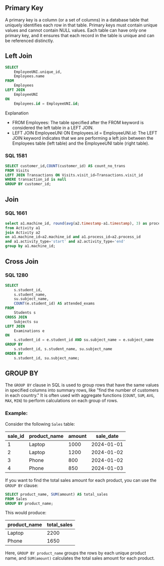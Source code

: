 ## Primary Key 

A primary key is a column (or a set of columns) in a database table that uniquely identifies each row in that table. Primary keys must contain unique values and cannot contain NULL values. Each table can have only one primary key, and it ensures that each record in the table is unique and can be referenced distinctly.

## Left Join

```sql
SELECT 
    EmployeeUNI.unique_id,
    Employees.name
FROM 
    Employees
LEFT JOIN 
    EmployeeUNI
ON 
    Employees.id = EmployeeUNI.id;
```
Explanation

- FROM Employees: The table specified after the FROM keyword is considered the left table in a LEFT JOIN.
- LEFT JOIN EmployeeUNI ON Employees.id = EmployeeUNI.id: The LEFT JOIN keyword indicates that we are performing a left join between the Employees table (left table) and the EmployeeUNI table (right table).

### SQL 1581
```sql
SELECT customer_id,COUNT(customer_id) AS count_no_trans
FROM Visits
LEFT JOIN Transactions ON Visits.visit_id=Transactions.visit_id
WHERE transaction_id is null
GROUP BY customer_id;
```
## Join

### SQL 1661
```sql
select a1.machine_id, round(avg(a2.timestamp-a1.timestamp), 3) as processing_time 
from Activity a1
join Activity a2 
on a1.machine_id=a2.machine_id and a1.process_id=a2.process_id
and a1.activity_type='start' and a2.activity_type='end'
group by a1.machine_id;
```

## Cross Join
### SQL 1280
```sql
SELECT
    s.student_id,
    s.student_name,
    su.subject_name,
    COUNT(e.student_id) AS attended_exams
FROM
    Students s
CROSS JOIN
    Subjects su
LEFT JOIN
    Examinations e
ON
    s.student_id = e.student_id AND su.subject_name = e.subject_name
GROUP BY
    s.student_id, s.student_name, su.subject_name
ORDER BY
    s.student_id, su.subject_name;
```

## GROUP BY

The `GROUP BY` clause in SQL is used to group rows that have the same values in specified columns into summary rows, like "find the number of customers in each country." It is often used with aggregate functions (`COUNT`, `SUM`, `AVG`, `MAX`, `MIN`) to perform calculations on each group of rows.

### Example:

Consider the following `Sales` table:

| sale_id | product_name | amount | sale_date |
|---------|--------------|--------|-----------|
| 1       | Laptop       | 1000   | 2024-01-01|
| 2       | Laptop       | 1200   | 2024-01-02|
| 3       | Phone        | 800    | 2024-01-02|
| 4       | Phone        | 850    | 2024-01-03|

If you want to find the total sales amount for each product, you can use the `GROUP BY` clause:

```sql
SELECT product_name, SUM(amount) AS total_sales
FROM Sales
GROUP BY product_name;
```
This would produce:

| product_name | total_sales |
|--------------|-------------|
| Laptop       | 2200        |
| Phone        | 1650        |

Here, `GROUP BY product_name` groups the rows by each unique product name, and `SUM(amount)` calculates the total sales amount for each product.



